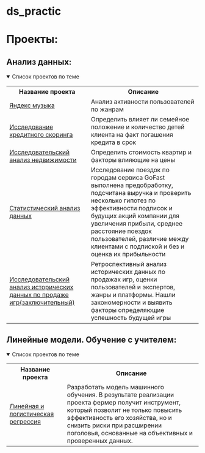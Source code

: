 # ds_practic

# Проекты:

## Анализ данных:
<details open>
  <summary>Список проектов по теме</summary>
<table>
<tr>
  <th>Название проекта</th>
  <th>Описание</th>
</tr> 
  
<tr>
  <td><a href = "">Яндекс музыка</a></td>
  <td>Анализ активности пользователей по жанрам</td>
</tr>

<tr>
  <td><a href = "">Исследование кредитного скоринга</a></td>
  <td>Определить влияет ли семейное положение и количество детей клиента на факт погашения кредита в срок</td>
</tr>

<tr>
  <td><a href = "">Исследовательский анализ недвижимости</a></td>
  <td>Определить стоимость квартир и факторы влияющие на цены</td>
</tr>

<tr>
  <td><a href = "">Статистический анализ данных</a></td>
  <td>Исследование поездок по городам сервиса GoFast выполнена предобработку, подсчитана выручка и проверить несколько гипотез по эффективности подписок и будущих акций компании для увеличения прибыли, среднее расстояние поездок пользователей, различие между клиентами с подпиской и без и оценка их прибыльности</td>
</tr>

<tr>
  <td><a href = "">Исследовательский анализ исторических данных по продаже игр(заключительный)</a></td>
  <td>Ретроспективный анализ исторических данных по продажах игр, оценки пользователей и экспертов, жанры и платформы. Нашли закономерности и выявить факторы определяющие успешность будущей игры</td>
</tr>
</table>

## Линейные модели. Обучение с учителем:
<details open>
  <summary>Список проектов по теме</summary>
<table>
<tr>
  <th>Название проекта</th>
  <th>Описание</th>
</tr> 

<tr>
  <td><a href = "">Линейная и логистическая регрессия</a></td>
  <td>Разработать модель машинного обучения. В результате реализации проекта фермер получит инструмент, который позволит не только повысить эффективность его хозяйства, но и снизить риски при расширении поголовья, основанные на объективных и проверенных данных.</td>
</tr>